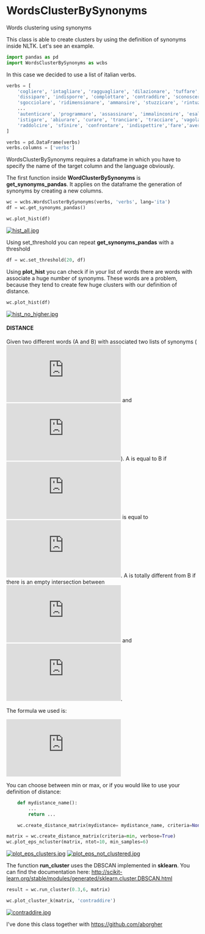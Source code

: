 # WordsClusterBySynonyms
Words clustering using synonyms 

This class is able to create clusters by using the definition of synonyms inside NLTK. Let's see an example.

```python
import pandas as pd
import WordsClusterBySynonyms as wcbs
```

In this case we decided to use a list of italian verbs.

```python
verbs = [
    'cogliere', 'intagliare', 'ragguagliare', 'dilazionare', 'tuffare',
    'dissipare', 'indisporre', 'complottare', 'contraddire', 'sconoscere',
    'sgocciolare', 'ridimensionare', 'ammansire', 'stuzzicare', 'rintuzzare',
    ...
    'autenticare', 'programmare', 'assassinare', 'immalinconire', 'esalare',
    'istigare', 'abiurare', 'curare', 'tranciare', 'tracciare', 'vagolare',
    'raddolcire', 'sfinire', 'confrontare', 'indispettire','fare','avere','vivere'
]
```

```python
verbs = pd.DataFrame(verbs)
verbs.columns = ['verbs']
```
WordsClusterBySynonyms requires a dataframe in which you have to specify the name of the target column and the language obviously.

The first function inside **WordClusterBySynonyms** is **get_synonyms_pandas**. It applies on the dataframe the generation of synonyms by creating a new columns.

```python
wc = wcbs.WordsClusterBySynonyms(verbs, 'verbs', lang='ita')
df = wc.get_synonyms_pandas()
```


```python
wc.plot_hist(df)
```
[![hist_all.jpg](https://s17.postimg.org/ngd79azu7/hist_all.jpg)](https://postimg.org/image/5dk4i33zf/)

Using set_threshold you can repeat **get_synonyms_pandas** with a threshold

```python
df = wc.set_threshold(20, df)
```
Using **plot_hist** you can check if in your list of words there are words with associate a huge number of synonyms. These words are a problem, because they tend to create few huge clusters with our definition of distance.

```python
wc.plot_hist(df)
```
[![hist_no_higher.jpg](https://s17.postimg.org/5qbioa1ov/hist_no_higher.jpg)](https://postimg.org/image/e8kysm87f/)

#### DISTANCE
Given two different words (A and B) with associated two lists of synonyms ( ![sa](https://latex.codecogs.com/gif.latex?S_A)  and ![sb](https://latex.codecogs.com/gif.latex?S_B)). A is equal to B if ![sa](https://latex.codecogs.com/gif.latex?S_A) is equal to ![sb](https://latex.codecogs.com/gif.latex?S_B). A is totally different from B if there is an empty intersection between ![sa](https://latex.codecogs.com/gif.latex?S_A) and ![sb](https://latex.codecogs.com/gif.latex?S_B).

The formula we used is:

![formula](https://latex.codecogs.com/gif.latex?%5Cfrac%7BS_A%20%5Ccap%20S_B%7D%7Bmin%28len%28S_A%29%2Clen%28S_B%29%29%7D)

You can choose between min or max, or if you would like to use your definition of distance:

```python
    def mydistance_name():
        ...
        return ...

    wc.create_distance_matrix(mydistance= mydistance_name, criteria=None, verbose=True)
```
```python
matrix = wc.create_distance_matrix(criteria=min, verbose=True)
wc.plot_eps_ncluster(matrix, ntot=10, min_samples=6)
```
[![plot_eps_clusters.jpg](https://s17.postimg.org/g6n1cmqof/plot_eps_clusters.jpg)](https://postimg.org/image/bkqx4a557/)
[![plot_eps_not_clustered.jpg](https://s17.postimg.org/oowhgzkcf/plot_eps_not_clustered.jpg)](https://postimg.org/image/9sxy9e8xn/)

The function **run_cluster** uses the DBSCAN implemented in **sklearn**. 
You can find the documentation here: http://scikit-learn.org/stable/modules/generated/sklearn.cluster.DBSCAN.html

```python
result = wc.run_cluster(0.3,6, matrix)
```

```python
wc.plot_cluster_k(matrix, 'contraddire')
```
[![contraddire.jpg](https://s17.postimg.org/t9inwcbvz/contraddire.jpg)](https://postimg.org/image/fslpdh1kb/)


I've done this class together with https://github.com/aborgher
